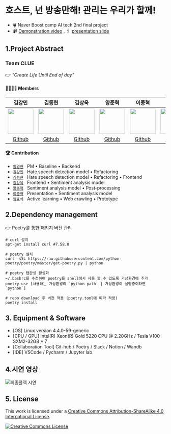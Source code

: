 # 호스트, 넌 방송만해! 관리는 우리가 할께!

- 🍀 Naver Boost camp AI tech 2nd final project
- 📹 [Demonstration video]() , 🖇️ [presentation slide](https://docs.google.com/presentation/d/1pmBbn0NuesvNO-vzAuRdGg0Ph0q09odh/edit?usp=sharing&ouid=116368231704837867107&rtpof=true&sd=true)

## 1.Project Abstract

### Team CLUE 

👉 _"Create Life Until End of day"_

#### 👨‍👩‍👦‍👦 Members  

김강민|김동현|김상욱|양준혁|이종혁|임경현|임효석|
:-:|:-:|:-:|:-:|:-:|:-:|:-:
<img src='https://user-images.githubusercontent.com/76195885/147217034-9a262d4e-d80a-4d57-a9b9-fb25157e77c9.jpeg' height=80 width=80px></img>|<img src='https://user-images.githubusercontent.com/76195885/147217030-8a534d71-5c65-420b-8421-c884d6f1a1e4.jpeg' height=80 width=80px></img>|<img src='https://user-images.githubusercontent.com/76195885/147217018-73057671-eee5-4efb-850b-3af6951fdf04.jpeg' height=80 width=80px></img>|<img src='https://user-images.githubusercontent.com/76195885/147216867-4ffcb585-9740-48c2-838a-f1eeb3908d65.jpeg' height=80 width=80px></img>|<img src='https://user-images.githubusercontent.com/76195885/147216683-59af4388-43c9-4f9a-ad23-6384233a94f3.JPG' height=80 width=80px></img>|<img src='https://user-images.githubusercontent.com/76195885/147216609-0fcfe0f8-a5a9-4047-8344-6cce845bc6bd.jpeg' height=80 width=80px></img>|<img src='https://user-images.githubusercontent.com/76195885/147216489-85773d7f-cfa7-4f59-b418-f871aa20deae.png' height=80 width=80px></img>
[Github](https://github.com/Gangsss)|[Github](https://github.com/Kimdongui)|[Github](https://github.com/lswkim)|[Github](https://github.com/surfing2003)|[Github](https://github.com/jonhyuk0922)|[Github](https://github.com/KyungHyunLim)|[Github](https://github.com/limhyoseok)

#### 🏆 Contribution  

- [`임경현`](https://github.com/KyungHyunLim) &nbsp; PM • Baseline • Backend
- [`김강민`](https://github.com/Gangsss) &nbsp; Hate speech detection model • Refactoring
- [`김동현`](https://github.com/Kimdongui) &nbsp; Hate speech detection model • Refactoring • Frontend
- [`김상욱`](https://github.com/lswkim) &nbsp; Frontend • Sentiment analysis model
- [`양준혁`](https://github.com/surfing2003) &nbsp; Sentiment analysis model • Post-processing
- [`이종혁`](https://github.com/jonhyuk0922) &nbsp; Presentation • Sentiment analysis model
- [`임효석`](https://github.com/limhyoseok) &nbsp; Active learning • Web crawling • Prototype


## 2.Dependency management

👉 Poetry를 통한 패키지 버전 관리 

```
# curl 설치
apt-get install curl #7.58.0

# poetry 설치
curl -sSL https://raw.githubusercontent.com/python-poetry/poetry/master/get-poetry.py | python

# poetry 탭완성 활성화
~/.bashrc를 수정하여 poetry를 shell에서 사용 할 수 있도록 가상환경에 추가
poetry use [사용하는 가상환경의 `python path` | 가상환경이 실행중이라면 `python`]  

# repo download 후 버전 적용 (poetry.toml에 따라 적용)
poetry install
```


## 3. Equipment & Software

- [OS] Linux version 4.4.0-59-generic
- [CPU / GPU] Intel(R) Xeon(R) Gold 5220 CPU @ 2.20GHz / Tesla V100-SXM2-32GB  * 7
- [Collaboration Tool] Git-hub / Poetry / Slack / Notion / Wandb 
- [IDE] VSCode / Pycharm / Jupyter lab


## 4.시연 영상
![최종플젝 시연](https://user-images.githubusercontent.com/59302419/147213596-a13b3f6f-ae44-496b-a5a8-cdf8f9f9822d.gif)


## 5. License

This work is licensed under a <a rel="license" href="http://creativecommons.org/licenses/by-sa/4.0/">Creative Commons Attribution-ShareAlike 4.0 International License</a>.

<a rel="license" href="http://creativecommons.org/licenses/by-sa/4.0/"><img alt="Creative Commons License" style="border-width:0" src="https://i.creativecommons.org/l/by-sa/4.0/88x31.png" /></a><br />
